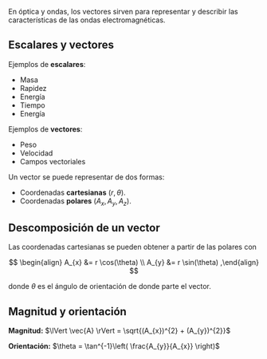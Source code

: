 En óptica y ondas, los vectores sirven para representar y describir las características de las ondas electromagnéticas.

## Escalares y vectores

Ejemplos de **escalares**:

- Masa
- Rapidez
- Energía
- Tiempo
- Energía

Ejemplos de **vectores**:

- Peso
- Velocidad
- Campos vectoriales

Un vector se puede representar de dos formas:

- Coordenadas **cartesianas** $(r, \theta)$.
- Coordenadas **polares** $(A_{x}, A_{y}, A_{z})$.

## Descomposición de un vector

Las coordenadas cartesianas se pueden obtener a partir de las polares con

$$
\begin{align}
A_{x} &= r \cos(\theta) \\
A_{y} &= r \sin(\theta)
,\end{align}
$$

donde $\theta$ es el ángulo de orientación de donde parte el vector.

## Magnitud y orientación

**Magnitud:** $\lVert \vec{A} \rVert = \sqrt{(A_{x})^{2} + (A_{y})^{2}}$

**Orientación:** $\theta = \tan^{-1}\left( \frac{A_{y}}{A_{x}} \right)$
